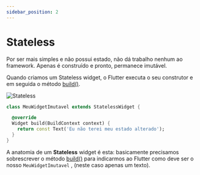```yaml
---
sidebar_position: 2
---
```


# Stateless

Por ser mais simples e não possui estado, não dá trabalho nenhum ao framework. Apenas é construído e pronto, permanece imutável.

Quando criamos um Stateless widget, o Flutter executa o seu construtor e em seguida o método [build()](https://api.flutter.dev/flutter/widgets/StatelessWidget/build.html).

![Stateless](/img/stateless.png)

```dart
class MeuWidgetImutavel extends StatelessWidget {

  @override
  Widget build(BuildContext context) {
    return const Text('Eu não terei meu estado alterado');
  }
}
```

A anatomia de um **Stateless** widget é esta: basicamente precisamos sobrescrever o método [build()](https://api.flutter.dev/flutter/widgets/StatelessWidget/build.html) para indicarmos ao Flutter como deve ser o nosso `MeuWidgetImutavel` , (neste caso apenas um texto).
